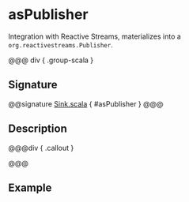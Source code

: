 # asPublisher

Integration with Reactive Streams, materializes into a `org.reactivestreams.Publisher`.

@@@ div { .group-scala }
## Signature

@@signature [Sink.scala]($akka$/akka-stream/src/main/scala/akka/stream/scaladsl/Sink.scala) { #asPublisher }
@@@

## Description



@@@div { .callout }

@@@

## Example

